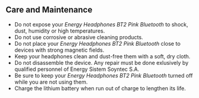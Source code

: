 ## Care and Maintenance

* Do not expose your *Energy Headphones BT2 Pink Bluetooth* to shock, dust, humidity or high temperatures.
* Do not use corrosive or abrasive cleaning products.
* Do not place your *Energy Headphones BT2 Pink Bluetooth* close to devices with strong magnetic fields.
* Keep your headphones clean and dust-free them with a soft, dry cloth.
* Do not disassemble the device. Any repair must be done exlusively by qualified personnel of Energy Sistem Soyntec S.A.
* Be sure to keep your *Energy Headphones BT2 Pink Bluetooth* turned off while you are not using them.
* Charge the lithium battery when run out of charge to lengthen its life.
